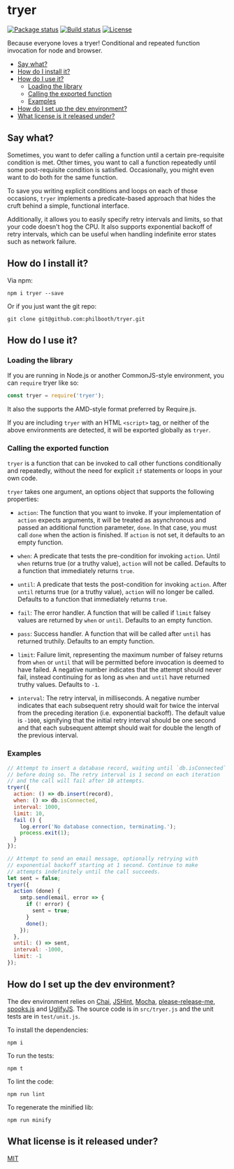 # tryer

[![Package status](https://img.shields.io/npm/v/tryer.svg?style=flat-square)](https://www.npmjs.com/package/tryer)
[![Build status](https://img.shields.io/travis/philbooth/tryer.svg?style=flat-square)](https://travis-ci.org/philbooth/tryer)
[![License](https://img.shields.io/github/license/philbooth/tryer.svg?style=flat-square)](https://opensource.org/licenses/MIT)

Because everyone loves a tryer!
Conditional
and repeated
function invocation
for node
and browser.

* [Say what?](#say-what)
* [How do I install it?](#how-do-i-install-it)
* [How do I use it?](#how-do-i-use-it)
  * [Loading the library](#loading-the-library)
  * [Calling the exported function](#calling-the-exported-function)
  * [Examples](#examples)
* [How do I set up the dev environment?](#how-do-i-set-up-the-dev-environment)
* [What license is it released under?](#what-license-is-it-released-under)

## Say what?

Sometimes,
you want to defer
calling a function
until a certain
pre-requisite condition is met.
Other times,
you want to
call a function
repeatedly
until some post-requisite condition
is satisfied.
Occasionally,
you might even want
to do both
for the same function.

To save you writing
explicit conditions
and loops
on each of those occasions,
`tryer` implements
a predicate-based approach
that hides the cruft
behind a simple,
functional interface.

Additionally,
it allows you to easily specify
retry intervals
and limits,
so that your code
doesn't hog the CPU.
It also supports
exponential backoff
of retry intervals,
which can be useful
when handling
indefinite error states
such as network failure.

## How do I install it?

Via npm:

```
npm i tryer --save
```

Or if you just want the git repo:

```
git clone git@github.com:philbooth/tryer.git
```

## How do I use it?

### Loading the library

If you are running in
Node.js
or another CommonJS-style
environment,
you can `require`
tryer like so:

```javascript
const tryer = require('tryer');
```

It also the supports
the AMD-style format
preferred by Require.js.

If you are
including `tryer`
with an HTML `<script>` tag,
or neither of the above environments
are detected,
it will be exported globally as `tryer`.

### Calling the exported function

`tryer` is a function
that can be invoked to
call other functions
conditionally and repeatedly,
without the need for
explicit `if` statements
or loops in your own code.

`tryer` takes one argument,
an options object
that supports
the following properties:

* `action`:
  The function that you want to invoke.
  If your implementation of `action`
  expects arguments,
  it will be treated as asynchronous
  and passed an additional function parameter, `done`.
  In that case,
  you must call `done`
  when the action is finished.
  If `action` is not set,
  it defaults to an empty function.

* `when`:
  A predicate
  that tests the pre-condition
  for invoking `action`.
  Until `when` returns true
  (or a truthy value),
  `action` will not be called.
  Defaults to
  a function that immediately returns `true`.

* `until`:
  A predicate
  that tests the post-condition
  for invoking `action`.
  After `until` returns true
  (or a truthy value),
  `action` will no longer be called.
  Defaults to
  a function that immediately returns `true`.

* `fail`:
  The error handler.
  A function
  that will be called
  if `limit` falsey values
  are returned by `when` or `until`.
  Defaults to an empty function.

* `pass`:
  Success handler.
  A function
  that will be called
  after `until` has returned truthily.
  Defaults to an empty function.

* `limit`:
  Failure limit,
  representing the maximum number
  of falsey returns from `when` or `until`
  that will be permitted
  before invocation is deemed to have failed.
  A negative number
  indicates that the attempt
  should never fail,
  instead continuing 
  for as long as `when` and `until`
  have returned truthy values.
  Defaults to `-1`.

* `interval`:
  The retry interval,
  in milliseconds.
  A negative number indicates
  that each subsequent retry
  should wait for twice the interval
  from the preceding iteration
  (i.e. exponential backoff).
  The default value is `-1000`,
  signifying that
  the initial retry interval
  should be one second
  and that each subsequent attempt
  should wait for double the length
  of the previous interval.

### Examples

```javascript
// Attempt to insert a database record, waiting until `db.isConnected`
// before doing so. The retry interval is 1 second on each iteration
// and the call will fail after 10 attempts.
tryer({
  action: () => db.insert(record),
  when: () => db.isConnected,
  interval: 1000,
  limit: 10,
  fail () {
    log.error('No database connection, terminating.');
    process.exit(1);
  }
});
```

```javascript
// Attempt to send an email message, optionally retrying with
// exponential backoff starting at 1 second. Continue to make
// attempts indefinitely until the call succeeds.
let sent = false;
tryer({
  action (done) {
    smtp.send(email, error => {
      if (! error) {
        sent = true;
      }
      done();
    });
  },
  until: () => sent,
  interval: -1000,
  limit: -1
});
```

## How do I set up the dev environment?

The dev environment relies on
[Chai],
[JSHint],
[Mocha],
[please-release-me],
[spooks.js] and
[UglifyJS].
The source code is in
`src/tryer.js`
and the unit tests are in
`test/unit.js`.

To install the dependencies:

```
npm i
```

To run the tests:

```
npm t
```

To lint the code:

```
npm run lint
```

To regenerate the minified lib:

```
npm run minify
```

## What license is it released under?

[MIT](COPYING)

[chai]: http://chaijs.com/
[jshint]: http://jshint.com/
[mocha]: http://mochajs.org/
[please-release-me]: https://github.com/philbooth/please-release-me
[spooks.js]: https://github.com/philbooth/spooks.js
[uglifyjs]: http://lisperator.net/uglifyjs/
[license]: COPYING


